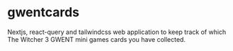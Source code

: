 # gwentcards

Nextjs, react-query and tailwindcss web application to keep track of which The Witcher 3 GWENT mini games cards you have collected.
